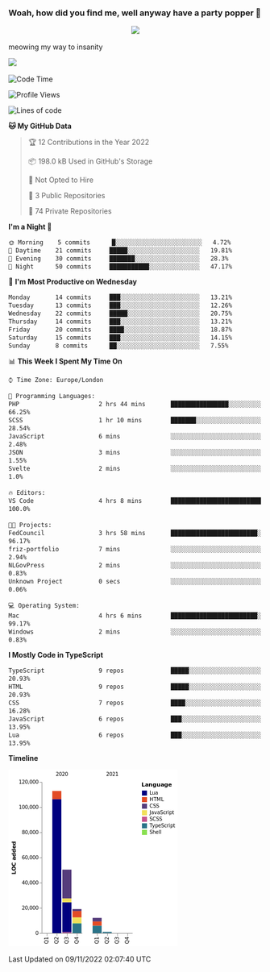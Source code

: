 ### Woah, how did you find me, well anyway have a party popper 🎉

<p align="center">
  <img  src="https://66.media.tumblr.com/d2766024a15e8c140bf20f314664eed2/d1615166bf58615c-d8/s400x600/aabc473a64edc43599d5345fd1e9e792d66ecc48.gifv">
</p>

meowing my way to insanity

<a href="https://github.com/anuraghazra/github-readme-stats">
  <img  src="https://github-readme-stats.vercel.app/api?username=JackOPXL&count_private=true&show_icons=true&theme=tokyonight" />
</a>



<!--START_SECTION:waka-->
![Code Time](http://img.shields.io/badge/Code%20Time-591%20hrs%2019%20mins-blue)

![Profile Views](http://img.shields.io/badge/Profile%20Views-0-blue)

![Lines of code](https://img.shields.io/badge/From%20Hello%20World%20I%27ve%20Written-219%20Thousand%20lines%20of%20code-blue)

**🐱 My GitHub Data** 

> 🏆 12 Contributions in the Year 2022
 > 
> 📦 198.0 kB Used in GitHub's Storage 
 > 
> 🚫 Not Opted to Hire
 > 
> 📜 3 Public Repositories 
 > 
> 🔑 74 Private Repositories  
 > 
**I'm a Night 🦉** 

```text
🌞 Morning    5 commits      █░░░░░░░░░░░░░░░░░░░░░░░░   4.72% 
🌆 Daytime    21 commits     █████░░░░░░░░░░░░░░░░░░░░   19.81% 
🌃 Evening    30 commits     ███████░░░░░░░░░░░░░░░░░░   28.3% 
🌙 Night      50 commits     ███████████░░░░░░░░░░░░░░   47.17%

```
📅 **I'm Most Productive on Wednesday** 

```text
Monday       14 commits     ███░░░░░░░░░░░░░░░░░░░░░░   13.21% 
Tuesday      13 commits     ███░░░░░░░░░░░░░░░░░░░░░░   12.26% 
Wednesday    22 commits     █████░░░░░░░░░░░░░░░░░░░░   20.75% 
Thursday     14 commits     ███░░░░░░░░░░░░░░░░░░░░░░   13.21% 
Friday       20 commits     ████░░░░░░░░░░░░░░░░░░░░░   18.87% 
Saturday     15 commits     ███░░░░░░░░░░░░░░░░░░░░░░   14.15% 
Sunday       8 commits      ██░░░░░░░░░░░░░░░░░░░░░░░   7.55%

```


📊 **This Week I Spent My Time On** 

```text
⌚︎ Time Zone: Europe/London

💬 Programming Languages: 
PHP                      2 hrs 44 mins       ████████████████░░░░░░░░░   66.25% 
SCSS                     1 hr 10 mins        ███████░░░░░░░░░░░░░░░░░░   28.54% 
JavaScript               6 mins              ░░░░░░░░░░░░░░░░░░░░░░░░░   2.48% 
JSON                     3 mins              ░░░░░░░░░░░░░░░░░░░░░░░░░   1.55% 
Svelte                   2 mins              ░░░░░░░░░░░░░░░░░░░░░░░░░   1.0%

🔥 Editors: 
VS Code                  4 hrs 8 mins        █████████████████████████   100.0%

🐱‍💻 Projects: 
FedCouncil               3 hrs 58 mins       ████████████████████████░   96.17% 
friz-portfolio           7 mins              ░░░░░░░░░░░░░░░░░░░░░░░░░   2.94% 
NLGovPress               2 mins              ░░░░░░░░░░░░░░░░░░░░░░░░░   0.83% 
Unknown Project          0 secs              ░░░░░░░░░░░░░░░░░░░░░░░░░   0.06%

💻 Operating System: 
Mac                      4 hrs 6 mins        ████████████████████████░   99.17% 
Windows                  2 mins              ░░░░░░░░░░░░░░░░░░░░░░░░░   0.83%

```

**I Mostly Code in TypeScript** 

```text
TypeScript               9 repos             █████░░░░░░░░░░░░░░░░░░░░   20.93% 
HTML                     9 repos             █████░░░░░░░░░░░░░░░░░░░░   20.93% 
CSS                      7 repos             ████░░░░░░░░░░░░░░░░░░░░░   16.28% 
JavaScript               6 repos             ███░░░░░░░░░░░░░░░░░░░░░░   13.95% 
Lua                      6 repos             ███░░░░░░░░░░░░░░░░░░░░░░   13.95%

```


**Timeline**

![Chart not found](https://raw.githubusercontent.com/JackOPXL/JackOPXL/master/charts/bar_graph.png) 


 Last Updated on 09/11/2022 02:07:40 UTC
<!--END_SECTION:waka-->

